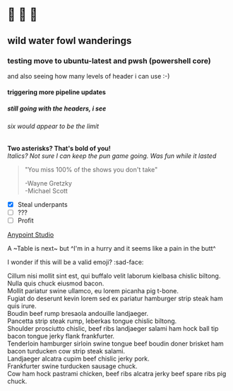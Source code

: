 # :see_no_evil: :hear_no_evil: :speak_no_evil:
## wild water fowl wanderings
### testing move to ubuntu-latest and pwsh (powershell core)
and also seeing how many levels of header i can use :-)
#### triggering more pipeline updates
##### still going with the headers, i see
###### six would appear to be the limit
**Two asterisks? That's bold of you!**  
*Italics? Not sure I can keep the pun game going. Was fun while it lasted*
>"You miss 100% of the shows you don't take"
>   
>   \-Wayne Gretzky  
>       \-Michael Scott

- [x] Steal underpants
- [ ] ???
- [ ] Profit

[Anypoint Studio](https://anypoint.mulesoft.com/)

A ~Table is next~ but ^I'm in a hurry and it seems like a pain in the butt^

I wonder if this will be a valid emoji?
:sad-face:

Cillum nisi mollit sint est, qui buffalo velit laborum kielbasa chislic biltong.  
Nulla quis chuck eiusmod bacon.  
Mollit pariatur swine ullamco, eu lorem picanha pig t-bone.  
Fugiat do deserunt kevin lorem sed ex pariatur hamburger strip steak ham quis irure.  
Boudin beef rump bresaola andouille landjaeger.  
Pancetta strip steak rump, leberkas tongue chislic biltong.  
Shoulder prosciutto chislic, beef ribs landjaeger salami ham hock ball tip bacon tongue jerky flank frankfurter.  
Tenderloin hamburger sirloin swine tongue beef boudin doner brisket ham bacon turducken cow strip steak salami.  
Landjaeger alcatra cupim beef chislic jerky pork.  
Frankfurter swine turducken sausage chuck.  
Cow ham hock pastrami chicken, beef ribs alcatra jerky beef spare ribs pig chuck.  
